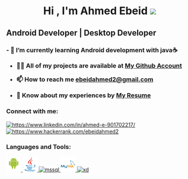 <h1 align="center">Hi , I'm Ahmed Ebeid <img src="https://media.giphy.com/media/hvRJCLFzcasrR4ia7z/giphy.gif" width="35"></h1>
<h2>Android Developer | Desktop Developer</h2>
<h3>
- 🌱 I’m currently learning Android development with java☕

- 👨‍💻 All of my projects are available at <b><a href="https://github.com/AhmedEbeid4">My Github Account</a></b>

- 📫 How to reach me **ebeidahmed2@gmail.com**

- 📄 Know about my experiences by <b><a href="https://drive.google.com/file/d/1ej7mKyTS36EQ6t6fdtCKe_HnLpavvqXX/view?usp=drivesdk" target="_blank">My Resume</a></b>
  </h3>

<h3 align="left">Connect with me:</h3>
<p align="left">
<a href="https://www.linkedin.com/in/ahmed-e-901702217/" target="blank"><img align="center" src="https://raw.githubusercontent.com/rahuldkjain/github-profile-readme-generator/master/src/images/icons/Social/linked-in-alt.svg" alt="https://www.linkedin.com/in/ahmed-e-901702217/" height="30" width="40" /></a>
<a href="https://www.hackerrank.com/ebeidahmed2" target="blank"><img align="center" src="https://raw.githubusercontent.com/rahuldkjain/github-profile-readme-generator/master/src/images/icons/Social/hackerrank.svg" alt="https://www.hackerrank.com/ebeidahmed2" height="30" width="40" /></a>

</p>

<h3 align="left">Languages and Tools:</h3>
<p align="left"> <a href="https://developer.android.com" target="_blank" rel="noreferrer"> <img src="https://raw.githubusercontent.com/devicons/devicon/master/icons/android/android-original-wordmark.svg" alt="android" width="40" height="40"/> </a> <a href="https://www.java.com" target="_blank" rel="noreferrer"> <img src="https://raw.githubusercontent.com/devicons/devicon/master/icons/java/java-original.svg" alt="java" width="40" height="40"/> </a> <a href="https://www.microsoft.com/en-us/sql-server" target="_blank" rel="noreferrer"> <img src="https://www.svgrepo.com/show/303229/microsoft-sql-server-logo.svg" alt="mssql" width="40" height="40"/> </a> <a href="https://www.mysql.com/" target="_blank" rel="noreferrer"> <img src="https://raw.githubusercontent.com/devicons/devicon/master/icons/mysql/mysql-original-wordmark.svg" alt="mysql" width="40" height="40"/> </a> <a href="https://www.adobe.com/products/xd.html" target="_blank" rel="noreferrer"> <img src="https://cdn.worldvectorlogo.com/logos/adobe-xd.svg" alt="xd" width="40" height="40"/> </a> </p>

